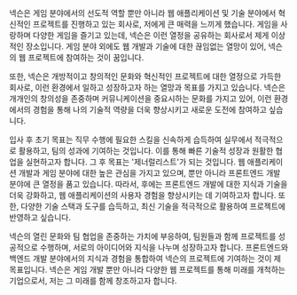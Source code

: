 넥슨은 게임 분야에서의 선도적 역할 뿐만 아니라 웹 애플리케이션 및 기술 분야에서 혁신적인 프로젝트를 진행하고 있는 회사로, 저에게 큰 매력을 느끼게 했습니다. 게임을 사랑하며 다양한 게임을 즐기고 있는데, 넥슨은 이런 열정을 공유하는 회사로서 제게 이상적인 장소입니다. 게임 분야 외에도 웹 개발과 기술에 대한 끊임없는 열망이 있어, 넥슨의 웹 프로젝트에 참여하는 것이 꿈입니다.

또한, 넥슨은 개방적이고 창의적인 문화와 혁신적인 프로젝트에 대한 열정으로 가득한 회사로, 이런 환경에서 일하고 성장하고자 하는 열망과 목표를 가지고 있습니다. 넥슨은 개개인의 창의성을 존중하며 커뮤니케이션을 중요시하는 문화를 가지고 있어, 이런 환경에서의 경험을 통해 나의 기술적 역량을 더욱 향상시키고 새로운 도전에 참여하고 싶습니다.

입사 후 초기 목표는 직무 수행에 필요한 스킬을 신속하게 습득하여 실무에서 적극적으로 활용하고, 팀의 성과에 기여하는 것입니다. 이를 통해 빠른 기술적 성장과 원활한 협업을 실현하고자 합니다.
그 후 목표는 '제너럴리스트'가 되는 것입니다. 웹 애플리케이션 개발과 게임 분야에 대한 높은 관심을 가지고 있으며, 뿐만 아니라 프론트엔드 개발 분야에 큰 열정을 품고 있습니다. 따라서, 후에는 프론트엔드 개발에 대한 지식과 기술을 더욱 강화하고, 웹 애플리케이션의 사용자 경험을 향상시키는 데 기여하고자 합니다. 또한, 다양한 기술 스택과 도구를 습득하고, 최신 기술을 적극적으로 활용하여 프로젝트에 반영하고 싶습니다.

넥슨의 열린 문화와 팀 협업을 존중하는 가치에 부응하여, 팀원들과 함께 프로젝트를 성공적으로 수행하며, 서로의 아이디어와 지식을 나누며 성장하고자 합니다. 프론트엔드와 백엔드 개발 분야에서의 지식과 경험을 통합하여 넥슨의 프로젝트에 기여하는 것이 제 목표입니다. 넥슨은 게임 개발 뿐만 아니라 다양한 웹 프로젝트를 통해 미래를 개척하는 기업으로서, 저는 그 미래를 함께 창조하고자 합니다.